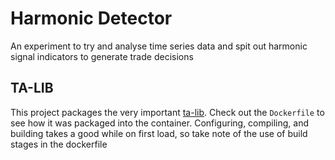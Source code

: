 # Harmonic Detector

An experiment to try and analyse time series data and spit out harmonic signal indicators to generate trade decisions

## TA-LIB

This project packages the very important [ta-lib](https://ta-lib.org/). Check out the `Dockerfile` to see how it was packaged into the container.
Configuring, compiling, and building takes a good while on first load, so take note of the use of build stages in the dockerfile
